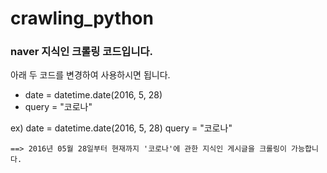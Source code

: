 # crawling_python

### naver 지식인 크롤링 코드입니다.

아래 두 코드를 변경하여 사용하시면 됩니다.

- date = datetime.date(2016, 5, 28)
- query = "코로나"

ex) date = datetime.date(2016, 5, 28) 
    query = "코로나" 
    
    ==> 2016년 05월 28일부터 현재까지 '코로나'에 관한 지식인 게시글을 크롤링이 가능합니다. 
    
    
